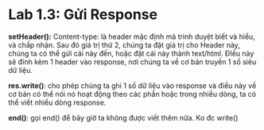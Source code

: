 # Lab 1.3: Gửi Response

**setHeader():**
Content-type: là header mặc định mà trình duyệt biết và hiểu, và chấp nhận. Sau đó giá trị thứ 2, chúng ta đặt giá trị cho Header này, chúng ta có thể gửi cái này đến, hoặc đặt cái này thành text/html. ĐIều này sẽ đính kèm 1 header vào response, nơi chúng ta về cơ bản truyền 1 số siêu dữ liệu.

**res.write()**: cho phép chúng ta ghi 1 số dữ liệu vào response và điều này về cơ bản có thể nói nó hoạt động theo các phần hoặc trong nhiều dòng, ta có thể viết nhiều dòng response.

**end()**: gọi end() để bây giờ ta không được viết thêm nữa. Ko đc write()
